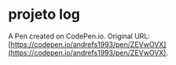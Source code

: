 # projeto log

A Pen created on CodePen.io. Original URL: [https://codepen.io/andrefs1993/pen/ZEVwOVX](https://codepen.io/andrefs1993/pen/ZEVwOVX).

